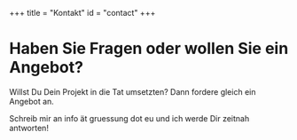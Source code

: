 +++
title = "Kontakt"
id = "contact"
+++

# Haben Sie Fragen oder wollen Sie ein Angebot?

Willst Du Dein Projekt in die Tat umsetzten? Dann fordere gleich ein Angebot an. 

Schreib mir an info ät gruessung dot eu und ich werde Dir zeitnah antworten!

